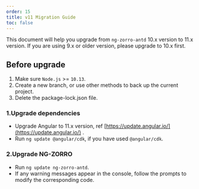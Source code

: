 ```yaml
---
order: 15
title: v11 Migration Guide
toc: false
---
```


This document will help you upgrade from `ng-zorro-antd` 10.x version to 11.x version. If you are using 9.x or older version, please upgrade to 10.x first.

## Before upgrade

1. Make sure `Node.js` >= `10.13`.
2. Create a new branch, or use other methods to back up the current project.
3. Delete the package-lock.json file.

### 1.Upgrade dependencies

- Upgrade Angular to 11.x version, ref [https://update.angular.io/](https://update.angular.io/) .
- Run `ng update @angular/cdk`, if you have used `@angular/cdk`.

### 2.Upgrade NG-ZORRO

- Run `ng update ng-zorro-antd`.
- If any warning messages appear in the console, follow the prompts to modify the corresponding code.